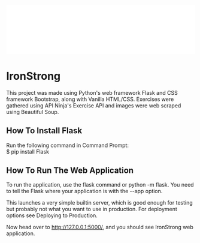 ![img.png](img.png)
# IronStrong

This project was made using Python's web framework Flask and CSS framework Bootstrap, along with Vanilla HTML/CSS.
Exercises were gathered using API Ninja's Exercise API and images were web scraped using Beautiful Soup.

## How To Install Flask
Run the following command in Command Prompt:
<br>
$ pip install Flask

## How To Run The Web Application

To run the application, use the flask command or python -m flask. You need to tell the Flask where your application is with the --app option.

This launches a very simple builtin server, which is good enough for testing but probably not what you want to use in production. For deployment options see Deploying to Production.

Now head over to http://127.0.0.1:5000/, and you should see IronStrong web application.

